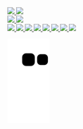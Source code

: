 <div>
        <a href="mailto:natan.altomar14@gmail.com"><img src="https://img.shields.io/badge/Gmail-D14836?style=for-the-badge&logo=gmail&logoColor=white" target="_blank" />
        <a href="https://www.linkedin.com/in/natanalpe14/" /><img src="https://img.shields.io/badge/LinkedIn-0077B5?style=for-the-badge&logo=linkedin&logoColor=white" target="_blank" />
</div>

<div>
        <a href="https://github.com/Natanalpe" />
        <img src="https://github-readme-stats.vercel.app/api?username=Natanalpe&show_icons=true&text_color=ffffff&bg_color=DEG,0C0032,1a0061,1a0061,0C0032&title_color=ffffff&border_color=0C0032&locale=pt-br&border_radius=15&include_all_commits=true&count_private=true&line_height=25&custom_title=Natan%20Altomar%20Pereira" />
        <img src="https://github-readme-stats.vercel.app/api/top-langs/?username=Natanalpe&text_color=ffffff&bg_color=DEG,0C0032,1a0061,1a0061,0C0032&title_color=ffffff&border_color=0C0032&locale=pt-br&border_radius=15&card_width=495" />
 
</div>
<div>
        <img  height=40 src="https://cdn.jsdelivr.net/gh/devicons/devicon/icons/css3/css3-original.svg" />
        <img  height=40 src="https://cdn.jsdelivr.net/gh/devicons/devicon/icons/html5/html5-original.svg" />
        <img height=40 src="https://cdn.jsdelivr.net/gh/devicons/devicon/icons/java/java-original.svg" />
        <img height=40 src="https://cdn.jsdelivr.net/gh/devicons/devicon/icons/javascript/javascript-original.svg" />
        <img height=40 src="https://cdn.jsdelivr.net/gh/devicons/devicon/icons/lua/lua-original.svg" />
        <img height=40 src="https://cdn.jsdelivr.net/gh/devicons/devicon/icons/nodejs/nodejs-original.svg" />
        <img height=40 src="https://cdn.jsdelivr.net/gh/devicons/devicon/icons/postgresql/postgresql-original.svg" />
        <img height=40 src="https://cdn.jsdelivr.net/gh/devicons/devicon/icons/react/react-original.svg" />
    

</div>
        
![Snake animation](https://github.com/Natanalpe/Natanalpe/blob/output/github-contribution-grid-snake.svg)

